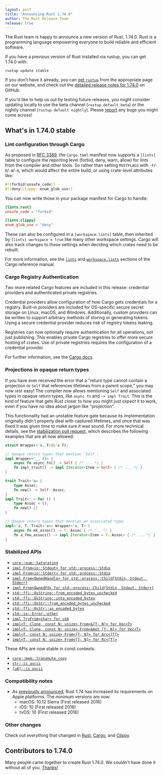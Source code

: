 ```yaml
---
layout: post
title: "Announcing Rust 1.74.0"
author: The Rust Release Team
release: true
---
```


The Rust team is happy to announce a new version of Rust, 1.74.0. Rust is a programming language empowering everyone to build reliable and efficient software.

If you have a previous version of Rust installed via rustup, you can get 1.74.0 with:

```console
rustup update stable
```

If you don't have it already, you can [get `rustup`](https://www.rust-lang.org/install.html) from the appropriate page on our website, and check out the [detailed release notes for 1.74.0](https://github.com/rust-lang/rust/releases/tag/1.74.0) on GitHub.

If you'd like to help us out by testing future releases, you might consider updating locally to use the beta channel (`rustup default beta`) or the nightly channel (`rustup default nightly`). Please [report](https://github.com/rust-lang/rust/issues/new/choose) any bugs you might come across!

## What's in 1.74.0 stable

### Lint configuration through Cargo

As proposed in [RFC 3389](https://rust-lang.github.io/rfcs/3389-manifest-lint.html),
the `Cargo.toml` manifest now supports a `[lints]` table to configure the
reporting level (forbid, deny, warn, allow) for lints from the compiler and
other tools. So rather than setting `RUSTFLAGS` with `-F`/`-D`/`-W`/`-A`, which
would affect the entire build, or using crate-level attributes like:

```rust
#![forbid(unsafe_code)]
#![deny(clippy::enum_glob_use)]
```

You can now write those in your package manifest for Cargo to handle:

```toml
[lints.rust]
unsafe_code = "forbid"

[lints.clippy]
enum_glob_use = "deny"
```

These can also be configured in a `[workspace.lints]` table, then inherited by
`[lints] workspace = true` like many other workspace settings. Cargo will also
track changes to these settings when deciding which crates need to be rebuilt.

For more information, see the [`lints`] and [`workspace.lints`] sections of the
Cargo reference manual.

[`lints`]: https://doc.rust-lang.org/stable/cargo/reference/manifest.html#the-lints-section
[`workspace.lints`]: https://doc.rust-lang.org/stable/cargo/reference/workspaces.html#the-lints-table

### Cargo Registry Authentication

Two more related Cargo features are included in this release: credential
providers and authenticated private registries.

Credential providers allow configuration of how Cargo gets credentials for a
registry. Built-in providers are included for OS-specific secure secret storage
on Linux, macOS, and Windows. Additionally, custom providers can be written to
support arbitrary methods of storing or generating tokens. Using a secure
credential provider reduces risk of registry tokens leaking.

Registries can now optionally require authentication for all operations, not
just publishing. This enables private Cargo registries to offer more secure
hosting of crates. Use of private registries requires the configuration of a
credential provider.

For further information, see the
[Cargo docs](https://doc.rust-lang.org/beta/cargo/reference/registry-authentication.html).

### Projections in opaque return types

If you have ever received the error that a "return type cannot contain a
projection or `Self` that references lifetimes from a parent scope," you may
now rest easy! The compiler now allows mentioning `Self` and
associated types in opaque return types, like `async fn` and `-> impl Trait`.
This is the kind of feature that gets Rust closer to how you might just
_expect_ it to work, even if you have no idea about jargon like "projection".

This functionality had an unstable feature gate because its implementation
originally didn't properly deal with captured lifetimes, and once that was
fixed it was given time to make sure it was sound. For more technical details,
see the [stabilization pull request][115659], which describes the following
examples that are all now allowed:

```rust
struct Wrapper<'a, T>(&'a T);

// Opaque return types that mention `Self`:
impl Wrapper<'_, ()> {
    async fn async_fn() -> Self { /* ... */ }
    fn impl_trait() -> impl Iterator<Item = Self> { /* ... */ }
}

trait Trait<'a> {
    type Assoc;
    fn new() -> Self::Assoc;
}
impl Trait<'_> for () {
    type Assoc = ();
    fn new() {}
}

// Opaque return types that mention an associated type:
impl<'a, T: Trait<'a>> Wrapper<'a, T> {
    async fn mk_assoc() -> T::Assoc { /* ... */ }
    fn a_few_assocs() -> impl Iterator<Item = T::Assoc> { /* ... */ }
}
```

[115659]: https://github.com/rust-lang/rust/pull/115659

### Stabilized APIs

- [`core::num::Saturating`](https://doc.rust-lang.org/stable/std/num/struct.Saturating.html)
- [`impl From<io::Stdout> for std::process::Stdio`](https://doc.rust-lang.org/stable/std/process/struct.Stdio.html#impl-From%3CStdout%3E-for-Stdio)
- [`impl From<io::Stderr> for std::process::Stdio`](https://doc.rust-lang.org/stable/std/process/struct.Stdio.html#impl-From%3CStderr%3E-for-Stdio)
- [`impl From<OwnedHandle> for std::process::Child{Stdin, Stdout, Stderr}`](https://doc.rust-lang.org/stable/std/process/struct.Stdio.html#impl-From%3CStderr%3E-for-Stdio)
- [`impl From<OwnedFd> for std::process::Child{Stdin, Stdout, Stderr}`](https://doc.rust-lang.org/stable/std/process/struct.Stdio.html#impl-From%3CStderr%3E-for-Stdio)
- [`std::ffi::OsString::from_encoded_bytes_unchecked`](https://doc.rust-lang.org/stable/std/ffi/struct.OsString.html#method.from_encoded_bytes_unchecked)
- [`std::ffi::OsString::into_encoded_bytes`](https://doc.rust-lang.org/stable/std/ffi/struct.OsString.html#method.into_encoded_bytes)
- [`std::ffi::OsStr::from_encoded_bytes_unchecked`](https://doc.rust-lang.org/stable/std/ffi/struct.OsStr.html#method.from_encoded_bytes_unchecked)
- [`std::ffi::OsStr::as_encoded_bytes`](https://doc.rust-lang.org/stable/std/ffi/struct.OsStr.html#method.as_encoded_bytes)
- [`std::io::Error::other`](https://doc.rust-lang.org/stable/std/io/struct.Error.html#method.other)
- [`impl TryFrom<char> for u16`](https://doc.rust-lang.org/stable/std/primitive.u16.html#impl-TryFrom%3Cchar%3E-for-u16)
- [`impl<T: Clone, const N: usize> From<&[T; N]> for Vec<T>`](https://doc.rust-lang.org/stable/std/vec/struct.Vec.html#impl-From%3C%26%5BT;+N%5D%3E-for-Vec%3CT,+Global%3E)
- [`impl<T: Clone, const N: usize> From<&mut [T; N]> for Vec<T>`](https://doc.rust-lang.org/stable/std/vec/struct.Vec.html#impl-From%3C%26mut+%5BT;+N%5D%3E-for-Vec%3CT,+Global%3E)
- [`impl<T, const N: usize> From<[T; N]> for Arc<[T]>`](https://doc.rust-lang.org/stable/std/sync/struct.Arc.html#impl-From%3C%5BT;+N%5D%3E-for-Arc%3C%5BT%5D,+Global%3E)
- [`impl<T, const N: usize> From<[T; N]> for Rc<[T]>`](https://doc.rust-lang.org/stable/std/rc/struct.Rc.html#impl-From%3C%5BT;+N%5D%3E-for-Rc%3C%5BT%5D,+Global%3E)

These APIs are now stable in const contexts:

- [`core::mem::transmute_copy`](https://doc.rust-lang.org/stable/std/mem/fn.transmute_copy.html)
- [`str::is_ascii`](https://doc.rust-lang.org/stable/std/primitive.str.html#method.is_ascii)
- [`[u8]::is_ascii`](https://doc.rust-lang.org/stable/std/primitive.slice.html#method.is_ascii)

### Compatibility notes

* As [previously announced][apple-min], Rust 1.74 has increased its
  requirements on Apple platforms. The minimum versions are now:
    - macOS: 10.12 Sierra (First released 2016)
    - iOS: 10 (First released 2016)
    - tvOS: 10 (First released 2016)

[apple-min]: https://blog.rust-lang.org/2023/09/25/Increasing-Apple-Version-Requirements.html

### Other changes

Check out everything that changed in [Rust](https://github.com/rust-lang/rust/releases/tag/1.74.0), [Cargo](https://github.com/rust-lang/cargo/blob/master/CHANGELOG.md#cargo-174-2023-11-16), and [Clippy](https://github.com/rust-lang/rust-clippy/blob/master/CHANGELOG.md#rust-174).

## Contributors to 1.74.0

Many people came together to create Rust 1.74.0. We couldn't have done it without all of you. [Thanks!](https://thanks.rust-lang.org/rust/1.74.0/)
